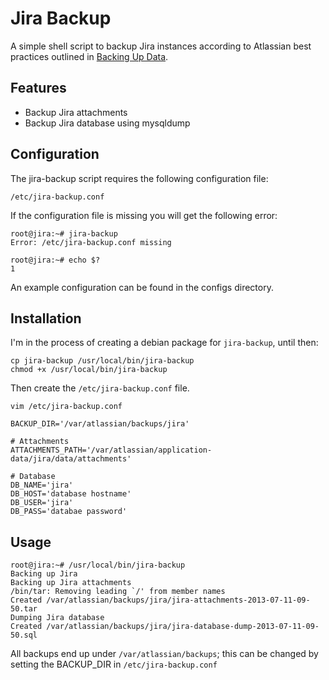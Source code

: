 # Jira Backup

A simple shell script to backup Jira instances according to Atlassian best practices outlined in [Backing Up Data](https://confluence.atlassian.com/display/JIRA052/Backing+Up+Data).

## Features

 * Backup Jira attachments
 * Backup Jira database using mysqldump

## Configuration

The jira-backup script requires the following configuration file:

    /etc/jira-backup.conf

If the configuration file is missing you will get the following error:

    root@jira:~# jira-backup 
	Error: /etc/jira-backup.conf missing

	root@jira:~# echo $?
	1

An example configuration can be found in the configs directory.

## Installation

I'm in the process of creating a debian package for `jira-backup`, until then:

    cp jira-backup /usr/local/bin/jira-backup
	chmod +x /usr/local/bin/jira-backup

Then create the `/etc/jira-backup.conf` file.

    vim /etc/jira-backup.conf

	BACKUP_DIR='/var/atlassian/backups/jira'

    # Attachments
    ATTACHMENTS_PATH='/var/atlassian/application-data/jira/data/attachments'

    # Database
    DB_NAME='jira'
    DB_HOST='database hostname'
    DB_USER='jira'
    DB_PASS='databae password'


## Usage

	root@jira:~# /usr/local/bin/jira-backup
	Backing up Jira
	Backing up Jira attachments
	/bin/tar: Removing leading `/' from member names
	Created /var/atlassian/backups/jira/jira-attachments-2013-07-11-09-50.tar
	Dumping Jira database
	Created /var/atlassian/backups/jira/jira-database-dump-2013-07-11-09-50.sql

All backups end up under `/var/atlassian/backups`; this can be changed by setting the BACKUP_DIR in `/etc/jira-backup.conf`
